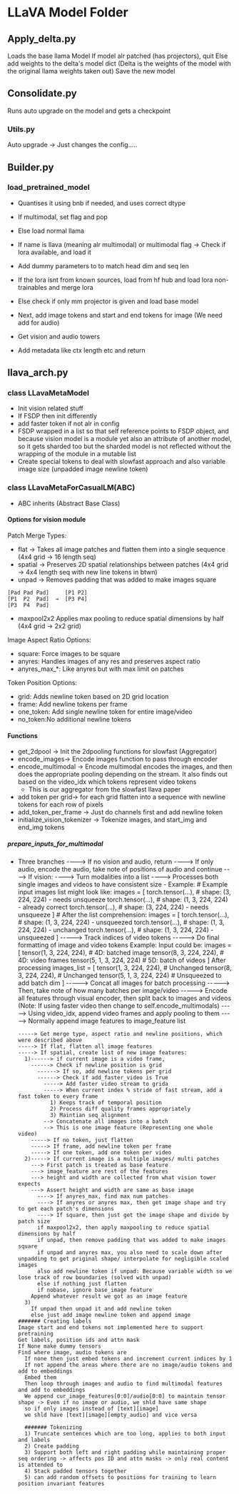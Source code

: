# LLaVA Model Folder

## Apply_delta.py

Loads the base llama Model
If model alr patched (has projectors), quit
Else add weights to the delta's model dict (Delta is the weights of the model with the original llama weights taken out)
Save the new model

## Consolidate.py

Runs auto upgrade on the model and gets a checkpoint

### Utils.py

Auto upgrade -> Just changes the config.....

## Builder.py

### load_pretrained_model

- Quantises it using bnb if needed, and uses correct dtype
- If multimodal, set flag and pop
- Else load normal llama
- If name is llava (meaning alr multimodal) or multimodal flag -> Check if lora available, and load it
- Add dummy parameters to to match head dim and seq len
- If the lora isnt from known sources, load from hf hub and load lora non-trainables and merge lora
- Else check if only mm projector is given and load base model

- Next, add image tokens and start and end tokens for image (We need add for audio)
- Get vision and audio towers
- Add metadata like ctx length etc and return

## llava_arch.py

### class LLavaMetaModel

- Init vision related stuff
- If FSDP then init differently
- add faster token if not alr in config
- FSDP wrapped in a list so that self reference points to FSDP object, and because vision model is a module yet also an attribute of another model, so it gets sharded too but the sharded model is not reflected without the wrapping of the module in a mutable list
- Create special tokens to deal with slowfast approach and also variable image size (unpadded image newline token)

### class LLavaMetaForCasualLM(ABC)

- ABC inherits (Abstract Base Class)

#### Options for vision module

Patch Merge Types:

- flat -> Takes all image patches and flatten them into a single sequence (4x4 grid -> 16 length seq)
- spatial -> Preserves 2D spatial relationships between patches (4x4 grid -> 4x4 length seq with new line tokens in btwn)
- unpad -> Removes padding that was added to make images square

```
[Pad Pad Pad]     [P1 P2]
[P1  P2  Pad]  →  [P3 P4]
[P3  P4  Pad]
```

- maxpool2x2
Applies max pooling to reduce spatial dimensions by half (4x4 grid -> 2x2 grid)

Image Aspect Ratio Options:

- square: Force images to be square
- anyres: Handles images of any res and preserves aspect ratio
- anyres_max_*: Like anyres but with max limit on patches

Token Position Options:

- grid: Adds newline token based on 2D grid location
- frame: Add newline tokens per frame
- one_token: Add single newline token for entire image/video
- no_token:No additional newline tokens

#### Functions

- get_2dpool -> Init the 2dpooling functions for slowfast (Aggregator)
- encode_images-> Encode images function to pass through encoder
- encode_multimodal -> Encode multimodal encodes the images, and then does the appropriate pooling depending on the stream. It also finds out based on the video_idx which tokens represent video tokens
  - This is our aggregator from the slowfast llava paper
- add token per grid-> for each grid flatten into a sequence with newline tokens for each row of pixels
- add_token_per_frame -> Just do channels first and add newline token
- initialize_vision_tokenizer -> Tokenize images, and start_img and end_img tokens

##### prepare_inputs_for_multimodal

- Three branches
----> If no vision and audio, return
----> If only audio, encode the audio, take note of positions of audio and continue
----> If vision:
      ----> Turn modalities into a list
      ----> Processes both single images and videos to have consistent size
            - Example:
              # Example input images list might look like:
                  images = [
                      torch.tensor(...),  # shape: (3, 224, 224)     - needs unsqueeze
                      torch.tensor(...),  # shape: (1, 3, 224, 224)  - already correct
                      torch.tensor(...),  # shape: (3, 224, 224)     - needs unsqueeze
                  ]
                  # After the list comprehension:
                  images = [
                      torch.tensor(...),  # shape: (1, 3, 224, 224)  - unsqueezed
                      torch.tensor(...),  # shape: (1, 3, 224, 224)  - unchanged
                      torch.tensor(...),  # shape: (1, 3, 224, 224)  - unsqueezed
                  ]
      -----> Track indices of video tokens
      -----> Do final formatting of image and video tokens
                Example:
                    Input could be:
                        images = [
                            tensor(1, 3, 224, 224),     # 4D: batched image
                            tensor(8, 3, 224, 224),     # 4D: video frames
                            tensor(5, 1, 3, 224, 224)   # 5D: batch of videos
                        ]
                    After processing
                        images_list = [
                            tensor(1, 3, 224, 224),     # Unchanged
                            tensor(8, 3, 224, 224),     # Unchanged
                            tensor(5, 1, 3, 224, 224)   # Unsqueezed to add batch dim
                        ]
      -----> Concat all images for batch processing
      -----> Then, take note of how many batches per image/video
      -----> Encode all features through visual encoder, then split back to images and videos (Note: If using faster video then change to self.encode_multimodals)
      -----> Using video_idx, append video frames and apply pooling to them
      -----> Normally append image features to image_feature list

      -----> Get merge type, aspect ratio and newline positions, which were described above
      -----> If flat, flatten all image features
      -----> If spatial, create list of new image features:
        1)------> if current image is a video frame, 
          ------> Check if newline position is grid
            ------> If so, add newline tokens per grid
            ------> Check if add_faster_video is True
              -----> Add faster video stream to grida
              -----> When current index % stride of fast stream, add a fast token to every frame
                1) Keeps track of temporal position
                2) Process diff quality frames appropriately
                3) Maintian seq alignment
              --> Concatenate all images into a batch
              --> This is one image feature (Representing one whole video)
          -----> If no token, just flatten
          -----> If frame, add newline token per frame
          -----> If one token, add one token per video
        2)-----> If current image is a multiple images/ multi patches
          ---> First patch is treated as base feature
          ---> image_feature are rest of the features
          ---> height and width are collected from what vision tower expects
          ---> Assert height and width are same as base image
            ----> If anyres_max, find max num patches
            ----> If anyres or anyres max, then get image shape and try to get each patch's dimensions
            ----> If square, then just get the image shape and divide by patch size
            if maxpool2x2, then apply maxpooling to reduce spatial dimensions by half
            if unpad, then remove padding that was added to make images square
            if unpad and anyres max, you also need to scale down after unpadding to get priginal shape/ interpolate for negligible scaled images
            also add newline token if unpad: Because variable width so we lose track of row boundaries (solved with unpad)
            else if nothing just flatten
            if nobase, ignore base_image feature
          Append whatever result we got as an image feature
        3)
          If unpad then unpad it and add newline token
          else just add image newline token and append image
      ####### Creating labels
      Image start and end tokens not implemented here to support pretraining
      Get labels, position ids and attn mask
      If None make dummy tensors
      Find where image, audio tokens are
        If none then just embed tokens and increment current indices by 1
        If not append the areas where there are no image/audio tokens and add to embeddings
        Embed them
        Then loop through images and audio to find multimodal features and add to embeddings
        We append cur_image_features[0:0]/audio[0:0] to maintain tensor shape -> Even if no image or audio, we shld have same shape
        so if only images instead of [text][image]
        we shld have [text][image][empty_audio] and vice versa

        ####### Tokenizing
        1) Truncate sentences which are too long, applies to both input and labels
        2) Create padding
        3) Support both left and right padding while maintaining proper seq ordering -> affects pos ID and attn masks -> only real content is attended to
        4) Stack padded tensors together
        5) can add random offsets to positions for training to learn position invariant features
      

        
